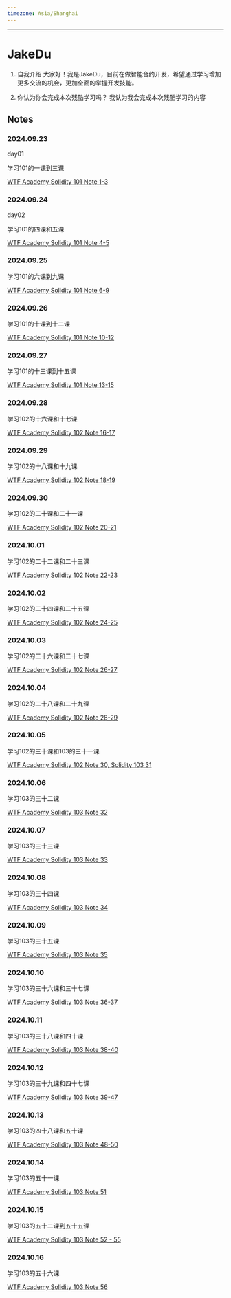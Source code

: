 ```yaml
---
timezone: Asia/Shanghai
---
```


---

# JakeDu

1. 自我介绍
  大家好！我是JakeDu，目前在做智能合约开发，希望通过学习增加更多交流的机会，更加全面的掌握开发技能。

2. 你认为你会完成本次残酷学习吗？
  我认为我会完成本次残酷学习的内容

## Notes

<!-- Content_START -->

### 2024.09.23

day01

学习101的一课到三课

[WTF Academy Solidity 101 Note 1-3](/content/JakeDu/01.md)
<br>

### 2024.09.24

day02

学习101的四课和五课

[WTF Academy Solidity 101 Note 4-5](/content/JakeDu/02.md)
<br>

### 2024.09.25

学习101的六课到九课

[WTF Academy Solidity 101 Note 6-9](/content/JakeDu/03.md)
<br>

### 2024.09.26

学习101的十课到十二课

[WTF Academy Solidity 101 Note 10-12](/content/JakeDu/04.md)
<br>

### 2024.09.27

学习101的十三课到十五课

[WTF Academy Solidity 101 Note 13-15](/content/JakeDu/05.md)
<br>

### 2024.09.28

学习102的十六课和十七课

[WTF Academy Solidity 102 Note 16-17](/content/JakeDu/06.md)
<br>

### 2024.09.29

学习102的十八课和十九课

[WTF Academy Solidity 102 Note 18-19](/content/JakeDu/07.md)
<br>

### 2024.09.30

学习102的二十课和二十一课

[WTF Academy Solidity 102 Note 20-21](/content/JakeDu/08.md)
<br>

### 2024.10.01

学习102的二十二课和二十三课

[WTF Academy Solidity 102 Note 22-23](/content/JakeDu/09.md)
<br>

### 2024.10.02

学习102的二十四课和二十五课

[WTF Academy Solidity 102 Note 24-25](/content/JakeDu/10.md)
<br>

### 2024.10.03

学习102的二十六课和二十七课

[WTF Academy Solidity 102 Note 26-27](/content/JakeDu/11.md)
<br>

### 2024.10.04

学习102的二十八课和二十九课

[WTF Academy Solidity 102 Note 28-29](/content/JakeDu/12.md)
<br>

### 2024.10.05

学习102的三十课和103的三十一课

[WTF Academy Solidity 102 Note 30, Solidity 103 31](/content/JakeDu/13.md)
<br>

### 2024.10.06

学习103的三十二课

[WTF Academy Solidity 103 Note 32](/content/JakeDu/14.md)
<br>

### 2024.10.07

学习103的三十三课

[WTF Academy Solidity 103 Note 33](/content/JakeDu/15.md)
<br>

### 2024.10.08

学习103的三十四课

[WTF Academy Solidity 103 Note 34](/content/JakeDu/16.md)
<br>

### 2024.10.09

学习103的三十五课

[WTF Academy Solidity 103 Note 35](/content/JakeDu/17.md)
<br>

### 2024.10.10

学习103的三十六课和三十七课

[WTF Academy Solidity 103 Note 36-37](/content/JakeDu/18.md)
<br>

### 2024.10.11

学习103的三十八课和四十课

[WTF Academy Solidity 103 Note 38-40](/content/JakeDu/19.md)
<br>

### 2024.10.12

学习103的三十九课和四十七课

[WTF Academy Solidity 103 Note 39-47](/content/JakeDu/20.md)
<br>

### 2024.10.13

学习103的四十八课和五十课

[WTF Academy Solidity 103 Note 48-50](/content/JakeDu/21.md)
<br>

### 2024.10.14

学习103的五十一课

[WTF Academy Solidity 103 Note 51](/content/JakeDu/22.md)
<br>

### 2024.10.15

学习103的五十二课到五十五课

[WTF Academy Solidity 103 Note 52 - 55](/content/JakeDu/23.md)
<br>

### 2024.10.16

学习103的五十六课

[WTF Academy Solidity 103 Note 56](/content/JakeDu/24.md)
<br>
<!-- Content_END -->
